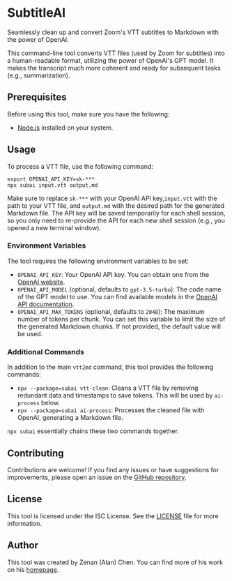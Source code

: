 # SubtitleAI

Seamlessly clean up and convert Zoom's VTT subtitles to Markdown with the power of OpenAI.

This command-line tool converts VTT files (used by Zoom for subtitles) into a human-readable format, utilizing the power of OpenAI's GPT model. It makes the transcript much more coherent and ready for subsequent tasks (e.g., summarization).

## Prerequisites

Before using this tool, make sure you have the following:

- [Node.js](https://nodejs.org) installed on your system.

## Usage

To process a VTT file, use the following command:

```shell
export OPENAI_API_KEY=sk-***
npx subai input.vtt output.md
```

Make sure to replace `sk-***` with your OpenAI API key,`input.vtt` with the path to your VTT file, and `output.md` with the desired path for the generated Markdown file.
The API key will be saved temporarily for each shell session, so you only need to re-provide the API for each new shell session (e.g., you opened a new terminal window).

### Environment Variables

The tool requires the following environment variables to be set:

- `OPENAI_API_KEY`: Your OpenAI API key. You can obtain one from the [OpenAI website](https://openai.com).
- `OPENAI_API_MODEL` (optional, defaults to `gpt-3.5-turbo`): The code name of the GPT model to use. You can find available models in the [OpenAI API documentation](https://platform.openai.com/docs/models).
- `OPENAI_API_MAX_TOKENS` (optional, defaults to `2048`): The maximum number of tokens per chunk. You can set this variable to limit the size of the generated Markdown chunks. If not provided, the default value will be used.

### Additional Commands

In addition to the main `vtt2md` command, this tool provides the following commands:

- `npx --package=subai vtt-clean`: Cleans a VTT file by removing redundant data and timestamps to save tokens. This will be used by `ai-process` below.
- `npx --package=subai ai-process`: Processes the cleaned file with OpenAI, generating a Markdown file.

`npx subai` essentially chains these two commands together.

## Contributing

Contributions are welcome! If you find any issues or have suggestions for improvements, please open an issue on the [GitHub repository](https://github.com/alanzchen/subai).

## License

This tool is licensed under the ISC License. See the [LICENSE](LICENSE) file for more information.

## Author

This tool was created by Zenan (Alan) Chen. You can find more of his work on his [homepage](https://zenan.ch).